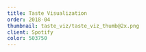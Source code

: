 ```yaml
---
title: Taste Visualization
order: 2018-04
thumbnail: taste_viz/taste_viz_thumb@2x.png
client: Spotify
color: 503750
---
```


<figure>
  <img alt=""
    src="{% link assets/img/taste_viz/taste_viz.png %}" />
</figure>
